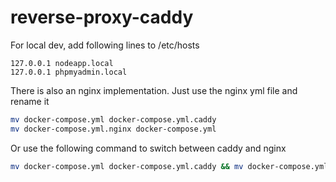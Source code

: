 # reverse-proxy-caddy


For local dev, add following lines to /etc/hosts
```
127.0.0.1 nodeapp.local
127.0.0.1 phpmyadmin.local
```

There is also an nginx implementation. Just use the nginx yml file and rename it

```bash
mv docker-compose.yml docker-compose.yml.caddy
mv docker-compose.yml.nginx docker-compose.yml
```

Or use the following command to switch between caddy and nginx

```bash
mv docker-compose.yml docker-compose.yml.caddy && mv docker-compose.yml.nginx docker-compose.yml
```
